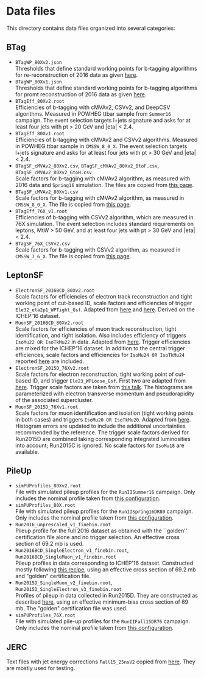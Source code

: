 # Data files

This directory contains data files organized into several categories:


## BTag

 * `BTagWP_80Xv2.json` <br />
   Thresholds that define standard working points for b-tagging algorithms for re-reconstruction of 2016 data as given [here](https://twiki.cern.ch/twiki/bin/viewauth/CMS/BtagRecommendation80XReReco?rev=3).
 * `BTagWP_80Xv1.json` <br />
   Thresholds that define standard working points for b-tagging algorithms for promt reconstruction of 2016 data as given [here](https://twiki.cern.ch/twiki/bin/view/CMS/BtagRecommendation80X?rev=18).
 * `BTagEff_80Xv2.root` <br />
   Efficiencies of b-tagging with cMVAv2, CSVv2, and DeepCSV algorithms. Measured in POWHEG ttbar sample from `Summer16` campaign. The event selection targets l+jets signature and asks for at least four jets with pt > 20 GeV and |eta| < 2.4.
 * `BTagEff_80Xv1.root` <br />
   Efficiencies of b-tagging with cMVAv2 and CSVv2 algorithms. Measured in POWHEG ttbar sample in `CMSSW_8_0_X`. The event selection targets l+jets signature and asks for at least four jets with pt > 30 GeV and |eta| < 2.4.
 * `BTagSF_cMVAv2_80Xv2.csv`, `BTagSF_cMVAv2_80Xv2_BtoF.csv`, `BTagSF_cMVAv2_80Xv2_GtoH.csv` <br />
   Scale factors for b-tagging with cMVAv2 algorithm, as measured with 2016 data and `Spring16` simulation. The files are copied from [this page](https://twiki.cern.ch/twiki/bin/view/CMS/BtagRecommendation80XReReco?rev=5).
 * `BTagSF_cMVAv2_80Xv1.csv` <br />
   Scale factors for b-tagging with cMVAv2 algorithm, as measured in `CMSSW_8_0_X`. The file is copied from [this page](https://twiki.cern.ch/twiki/bin/view/CMS/BtagRecommendation80X?rev=18#Supported_Algorithms_and_Operati).
 * `BTagEff_76X_v1.root` <br />
   Efficiencies of b-tagging with CSVv2 algorithm, which are measured in 76X simulation. The event selection includes standard requirements on leptons, MtW > 50 GeV, and at least four jets with pt > 30 GeV and |eta| < 2.4.
 * `BTagSF_76X_CSVv2.csv` <br />
   Scale factors for b-tagging with CSVv2 algorithm, as measured in `CMSSW_7_6_X`. The file is copied from [this page](https://twiki.cern.ch/twiki/bin/viewauth/CMS/BtagRecommendation76X?rev=24#Supported_Algorithms_and_Operati).


## LeptonSF

 * `ElectronSF_2016BCD_80Xv2.root` <br />
   Scale factors for efficiencies of electron track reconstruction and tight working point of cut-based ID, scale factors and efficiencies of trigger `Ele32_eta2p1_WPTight_Gsf`. Adapted from [here](https://twiki.cern.ch/twiki/bin/view/CMS/EgammaIDRecipesRun2?rev=34#Efficiencies_and_scale_factors) and [here](https://indico.cern.ch/event/572302/contributions/2316049/). Derived on the ICHEP'16 dataset.
 * `MuonSF_2016BCD_80Xv2.root` <br />
   Scale factors for efficiencies of muon track reconstruction, tight identification, and tight isolation. Also includes efficiency of triggers `IsoMu22 OR IsoTkMu22` in data. Adapted from [here](https://twiki.cern.ch/twiki/bin/view/CMS/MuonWorkInProgressAndPagResults?rev=16). Trigger efficiencies are mixed for the ICHEP'16 dataset. In addition to the central trigger efficiences, scale factors and efficiencies for `IsoMu24 OR IsoTkMu24` reported [here](https://indico.cern.ch/event/572303/contributions/2329366/) are included.
 * `ElectronSF_2015D_76Xv2.root` <br />
   Scale factors for electron reconstruction, tight working point of cut-based ID, and trigger `Ele23_WPLoose_Gsf`. First two are adapted from [here](https://twiki.cern.ch/twiki/bin/view/CMS/EgammaIDRecipesRun2?rev=16#Electron_efficiencies_and_scale). Trigger scale factors are taken from [this talk](https://indico.cern.ch/event/491510/contributions/2246475/attachments/1310813/1962318/2016.07.18_EGM_Electron-trigger-SF_v2.pdf). The histograms are parameterized with electron transverse momentum and pseudorapidity of the associated supercluster.
 * `MuonSF_2015D_76Xv1.root` <br />
   Scale factors for muon identification and isolation (tight working points in both cases) and triggers `IsoMu20 OR IsoTkMu20`. Adapted from [here](https://twiki.cern.ch/twiki/bin/view/CMS/MuonReferenceEffsRun2?rev=9#Results_for_CMSSW_7_6_X_dataset). Histogram errors are updated to include the additional uncertainties recommended by the reference. The trigger scale factors derived for Run2015D are combined taking corresponding integrated luminosities into account; Run2015C is ignored. No scale factors for `IsoMu18` are available.


## PileUp

 * `simPUProfiles_80Xv2.root` <br />
   File with simulated pileup profiles for the `RunIISummer16` campaign. Only includes the nominal profile taken from [this configuration](https://github.com/cms-sw/cmssw/blob/CMSSW_8_0_24/SimGeneral/MixingModule/python/mix_2016_25ns_Moriond17MC_PoissonOOTPU_cfi.py).
 * `simPUProfiles_80X.root` <br />
   File with simulated pileup profiles for the `RunIISpring16DR80` campaign. Only includes the nominal profile taken from [this configuration](https://github.com/cms-sw/cmssw/blob/CMSSW_8_0_8/SimGeneral/MixingModule/python/mix_2016_25ns_SpringMC_PUScenarioV1_PoissonOOTPU_cfi.py).
 * `Run2016_unprescaled_v1_finebin.root` <br />
   Pileup profile for the full 2016 dataset as obtained with the ``golden'' certification file alone and no trigger selection. An effective cross section of 69.2 mb is used.
 * `Run2016BCD_SingleElectron_v1_finebin.root`, `Run2016BCD_SingleMuon_v1_finebin.root` <br />
   Pileup profiles in data corresponding to ICHEP'16 dataset. Constructed mostly following [this recipe](https://twiki.cern.ch/twiki/bin/viewauth/CMS/PileupJSONFileforData?rev=26#Pileup_JSON_Files_For_Run_II), using an effective cross section of 69.2 mb and "golden" certification file.
 * `Run2015D_SingleMuon_v2_finebin.root`, `Run2015D_SingleElectron_v3_finebin.root` <br />
   Profiles of pileup in data collected in Run2015D. They are constructed as described [here](https://twiki.cern.ch/twiki/bin/viewauth/CMS/PileupJSONFileforData?rev=22#2015_Pileup_JSON_Files), using an effective minimum-bias cross section of 69 mb. The "golden" certification file was used.
 * `simPUProfiles_76X.root` <br />
   File with simulated pile-up profiles for the `RunIIFall15DR76` campaign. Only includes the nominal profile taken from [this configuration](https://github.com/cms-sw/cmssw/blob/CMSSW_7_6_4/SimGeneral/MixingModule/python/mix_2015_25ns_FallMC_matchData_PoissonOOTPU_cfi.py).


## JERC

Text files with jet energy corrections `Fall15_25nsV2` copied from [here](https://twiki.cern.ch/twiki/bin/viewauth/CMS/JECDataMC?rev=112#Jet_Energy_Corrections_in_Run2).
They are mostly used for testing.

